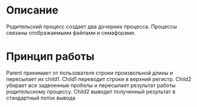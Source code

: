 # Описание

Родительский процесс создает два дочерних процесса. Процессы связаны отображаемыми файлами и семафорами.

# Принцип работы

Parent принимает от пользователя строки произвольной длины и пересылает их child1. Child1 переводит строки в верхний регистр. Child2 убирает все задвоенные пробелы и пересылает результат работы родительскому процессу. Child2 выводит
полученный результат в стандартный поток вывода